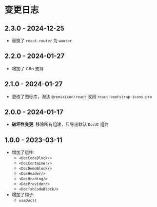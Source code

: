 # 变更日志

## 2.3.0 - 2024-12-25

- 替换了 `react-router` 为 `wouter`

## 2.2.0 - 2024-01-27

- 增加了 i18n 支持

## 2.1.0 - 2024-01-27

- 更改了图标库，淘汰 `@remixicon/react` 改用 `react-bootstrap-icons-pro`

## 2.0.0 - 2024-01-17

- **破坏性变更**: 移除所有组建，只导出默认 `DocUI` 组件

## 1.0.0 - 2023-03-11

- 增加了组件:
  - `<DocCodeBlock/>`
  - `<DocContainer/>`
  - `<DocDemoBlock/>`
  - `<DocHeader/>`
  - `<DocHeading/>`
  - `<DocProvider/>`
  - `<DocTabCodeBlock/>`
- 增加了钩子:
  - `useDoc()`
